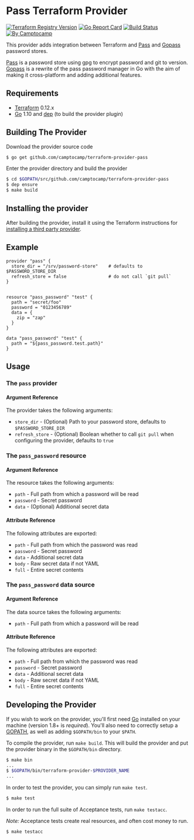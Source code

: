 Pass Terraform Provider
=======================

[![Terraform Registry Version](https://img.shields.io/badge/dynamic/json?color=blue&label=registry&query=%24.version&url=https%3A%2F%2Fregistry.terraform.io%2Fv1%2Fproviders%2Fcamptocamp%2Fpass)](https://registry.terraform.io/providers/camptocamp/pass)
[![Go Report Card](https://goreportcard.com/badge/github.com/camptocamp/terraform-provider-pass)](https://goreportcard.com/report/github.com/camptocamp/terraform-provider-pass)
[![Build Status](https://travis-ci.org/camptocamp/terraform-provider-pass.svg?branch=master)](https://travis-ci.org/camptocamp/terraform-provider-pass)
[![By Camptocamp](https://img.shields.io/badge/by-camptocamp-fb7047.svg)](http://www.camptocamp.com)

This provider adds integration between Terraform and [Pass][] and [Gopass][] password stores.

[Pass][] is a password store using gpg to encrypt password and git to version.
[Gopass][] is a rewrite of the pass password manager in Go with the aim of making it cross-platform and adding additional features.

Requirements
------------

-	[Terraform](https://www.terraform.io/downloads.html) 0.12.x
-	[Go](https://golang.org/doc/install) 1.10 and [dep](https://golang.github.io/dep/) (to build the provider plugin)

Building The Provider
---------------------

Download the provider source code

```sh
$ go get github.com/camptocamp/terraform-provider-pass
```

Enter the provider directory and build the provider

```sh
$ cd $GOPATH/src/github.com/camptocamp/terraform-provider-pass
$ dep ensure
$ make build
```

Installing the provider
-----------------------

After building the provider, install it using the Terraform instructions for [installing a third party provider](https://www.terraform.io/docs/configuration/providers.html#third-party-plugins).

Example
----------------------

```hcl
provider "pass" {
  store_dir = "/srv/password-store"    # defaults to $PASSWORD_STORE_DIR
  refresh_store = false                # do not call `git pull`
}


resource "pass_password" "test" {
  path = "secret/foo"
  password = "0123456789"
  data = {
    zip = "zap"
  }
}

data "pass_password" "test" {
  path = "${pass_password.test.path}"
}
```

Usage
----------------------

### The `pass` provider
#### Argument Reference
The provider takes the following arguments:
- `store_dir` - (Optional) Path to your password store, defaults to `$PASSWORD_STORE_DIR`
- `refresh_store` - (Optional) Boolean whether to call `git pull` when configuring the provider, defaults to `true`


### The `pass_password` resource
#### Argument Reference
The resource takes the following arguments:
- `path` - Full path from which a password will be read
- `password` - Secret password
- `data` - (Optional) Additional secret data

#### Attribute Reference
The following attributes are exported:

- `path` - Full path from which the password was read
- `password` - Secret password
- `data` - Additional secret data
- `body` - Raw secret data if not YAML
- `full` - Entire secret contents


### The `pass_password` data source
#### Argument Reference
The data source takes the following arguments:
 - `path` - Full path from which a password will be read

#### Attribute Reference
The following attributes are exported:

- `path` - Full path from which the password was read
- `password` - Secret password
- `data` - Additional secret data
- `body` - Raw secret data if not YAML
- `full` - Entire secret contents

Developing the Provider
---------------------------

If you wish to work on the provider, you'll first need [Go](http://www.golang.org) installed on your machine (version 1.8+ is *required*). You'll also need to correctly setup a [GOPATH](http://golang.org/doc/code.html#GOPATH), as well as adding `$GOPATH/bin` to your `$PATH`.

To compile the provider, run `make build`. This will build the provider and put the provider binary in the `$GOPATH/bin` directory.

```sh
$ make bin
...
$ $GOPATH/bin/terraform-provider-$PROVIDER_NAME
...
```

In order to test the provider, you can simply run `make test`.

```sh
$ make test
```

In order to run the full suite of Acceptance tests, run `make testacc`.

*Note:* Acceptance tests create real resources, and often cost money to run.

```sh
$ make testacc
```


[Pass]: https://www.passwordstore.org/
[Gopass]: https://www.justwatch.com/gopass/
